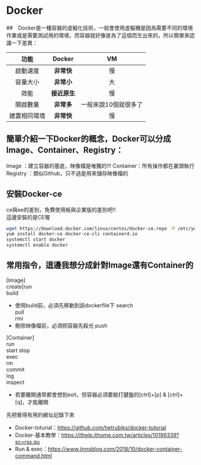 # Docker
##　Docker是一種容器的虛擬化技術，一般會使用虛擬機是因為需要不同的環境作業或是需要測試用的環境，而容器就好像是為了這個而生出來的，所以簡單來認識一下差異：　　

|    功能    |     Docker    |         VM         |
|:---------:|:--------------:|:------------------:|
|  啟動速度  |   **非常快**   |         慢         |
|  容量大小  |   **非常小**   |         大         |
|   效能     |  **接近原生**  |        慢          |
| 開啟數量   |   **非常多**   | 一般來說10個就很多了 |  
|建置相同環境|   **非常快**    |        慢          |  

## 簡單介紹一下Docker的概念，Docker可以分成Image、Container、Registry：  
Image    ：建立容器的基底，映像檔是唯獨的!!!
Container：所有操作都在裏頭執行
Registry ：類似Github，只不過是用來儲存映像檔的

## 安裝Docker-ce
ce與ee的差別，免費使用板與企業版的差別吧!!  
這邊安裝的是CE喔  
```bash
wget https://download.docker.com/linux/centos/docker-ce.repo -P /etc/yum.repos.d/
yum install docker-ce docker-ce-cli containerd.io
systemctl start docker
systemctl enable docker
```

## 常用指令，這邊我想分成針對Image還有Container的
[Image]  
create|run  
build  
* 使用build前，必須先移動到該dockerfile下
search  
pull  
rmi  
* 刪除映像檔前，必須把容器先殺光
push  

[Container]  
run  
start
stop  
exec  
rm  
commit  
log  
inspect
* 若要離開通常都會想到exit，但容器必須要敲打鍵盤的[ctrl]+[p] & [ctrl]+[q]，才能離開



先把覺得有用的網址記錄下來  
* Docker-toturial：https://github.com/twtrubiks/docker-tutorial  
* Docker-基本教學：https://ithelp.ithome.com.tw/articles/10199339?sc=rss.qu  
* Run & exec：https://www.jinnsblog.com/2018/10/docker-container-command.html  
